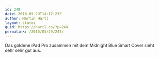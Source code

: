 ```yaml
---
id: 248
date: 2016-05-29T14:17:23Z
author: Martin Hartl
layout: status
guid: https://hartl.co/?p=248
permalink: /2016/05/29/248/
---
```

Das goldene iPad Pro zusammen mit dem Midnight Blue Smart Cover sieht sehr sehr gut aus.